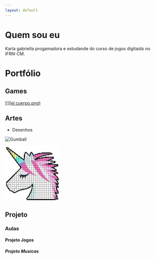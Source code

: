 ```yaml
---
layout: default
---
```


 

# Quem sou eu

Karla gabriella progamadora e estudande do curso de jogos digitaids no IFRN-CM.

# Portfólio

## Games
[ ![](el cuerpo.png)](https://karlagabriella.github.io/El%20Cuerpo/)  


## Artes
* Desenhos

![Gumball](https://img00.deviantart.net/e55c/i/2015/289/f/c/gumball_pixelart_by_sweetsncake-d9daonh.png)

![](unicornio.jpg)



## Projeto
### Aulas
#### Projeto Jogos
##### Projeto Musicas


